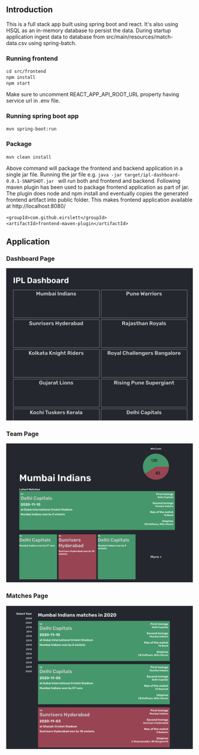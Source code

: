 ## Introduction
This is a full stack app built using spring boot and react. It's also using HSQL as an in-memory database to persist the data. During startup application ingest data to database from src/main/resources/match-data.csv using spring-batch.

### Running frontend
```
cd src/frontend 
npm install
npm start
```
Make sure to uncomment REACT_APP_API_ROOT_URL property having service url in .env file.

### Running spring boot app
```
mvn spring-boot:run
```

### Package
```
mvn clean install
```
Above command will package the frontend and backend application in a single jar file. Running the jar file e.g. ```java -jar target/ipl-dashboard-0.0.1-SNAPSHOT.jar ``` will run both and frontend and backend. Following maven plugin has been used to package frontend application as part of jar. The plugin does node and npm install and eventually copies the generated frontend artifact into public folder. This makes frontend application available at http://localhost:8080/

```
<groupId>com.github.eirslett</groupId>
<artifactId>frontend-maven-plugin</artifactId>
```


## Application

### Dashboard Page

![Dashboard Page Page](screens/dashboard-page.jpg)

### Team Page

![Team Page Page](screens/team-page.jpg)

### Matches Page

![Matches Page](screens/matches-page.jpg)